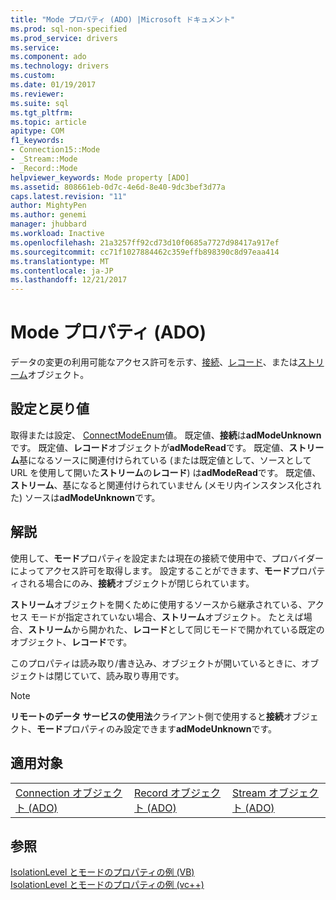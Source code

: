 ```yaml
---
title: "Mode プロパティ (ADO) |Microsoft ドキュメント"
ms.prod: sql-non-specified
ms.prod_service: drivers
ms.service: 
ms.component: ado
ms.technology: drivers
ms.custom: 
ms.date: 01/19/2017
ms.reviewer: 
ms.suite: sql
ms.tgt_pltfrm: 
ms.topic: article
apitype: COM
f1_keywords:
- Connection15::Mode
- _Stream::Mode
- _Record::Mode
helpviewer_keywords: Mode property [ADO]
ms.assetid: 808661eb-0d7c-4e6d-8e40-9dc3bef3d77a
caps.latest.revision: "11"
author: MightyPen
ms.author: genemi
manager: jhubbard
ms.workload: Inactive
ms.openlocfilehash: 21a3257ff92cd73d10f0685a7727d98417a917ef
ms.sourcegitcommit: cc71f1027884462c359effb898390c8d97eaa414
ms.translationtype: MT
ms.contentlocale: ja-JP
ms.lasthandoff: 12/21/2017
---
```

# <a name="mode-property-ado"></a>Mode プロパティ (ADO)
データの変更の利用可能なアクセス許可を示す、[接続](../../../ado/reference/ado-api/connection-object-ado.md)、[レコード](../../../ado/reference/ado-api/record-object-ado.md)、または[ストリーム](../../../ado/reference/ado-api/stream-object-ado.md)オブジェクト。  
  
## <a name="settings-and-return-values"></a>設定と戻り値  
 取得または設定、 [ConnectModeEnum](../../../ado/reference/ado-api/connectmodeenum.md)値。 既定値、**接続**は**adModeUnknown**です。 既定値、**レコード**オブジェクトが**adModeRead**です。 既定値、**ストリーム**基になるソースに関連付けられている (または既定値として、ソースとして URL を使用して開いた**ストリーム**の**レコード**) は**adModeRead**です。 既定値、**ストリーム**、基になると関連付けられていません (メモリ内インスタンス化された) ソースは**adModeUnknown**です。  
  
## <a name="remarks"></a>解説  
 使用して、**モード**プロパティを設定または現在の接続で使用中で、プロバイダーによってアクセス許可を取得します。 設定することができます、**モード**プロパティされる場合にのみ、**接続**オブジェクトが閉じられています。  
  
 **ストリーム**オブジェクトを開くために使用するソースから継承されている、アクセス モードが指定されていない場合、**ストリーム**オブジェクト。 たとえば場合、**ストリーム**から開かれた、**レコード**として同じモードで開かれている既定のオブジェクト、**レコード**です。  
  
 このプロパティは読み取り/書き込み、オブジェクトが開いているときに、オブジェクトは閉じていて、読み取り専用です。  
  
> [!NOTE]
>  **リモートのデータ サービスの使用法**クライアント側で使用すると**接続**オブジェクト、**モード**プロパティのみ設定できます**adModeUnknown**です。  
  
## <a name="applies-to"></a>適用対象  
  
||||  
|-|-|-|  
|[Connection オブジェクト (ADO)](../../../ado/reference/ado-api/connection-object-ado.md)|[Record オブジェクト (ADO)](../../../ado/reference/ado-api/record-object-ado.md)|[Stream オブジェクト (ADO)](../../../ado/reference/ado-api/stream-object-ado.md)|  
  
## <a name="see-also"></a>参照  
 [IsolationLevel とモードのプロパティの例 (VB)](../../../ado/reference/ado-api/isolationlevel-and-mode-properties-example-vb.md)   
 [IsolationLevel とモードのプロパティの例 (vc++)](../../../ado/reference/ado-api/isolationlevel-and-mode-properties-example-vc.md)   

